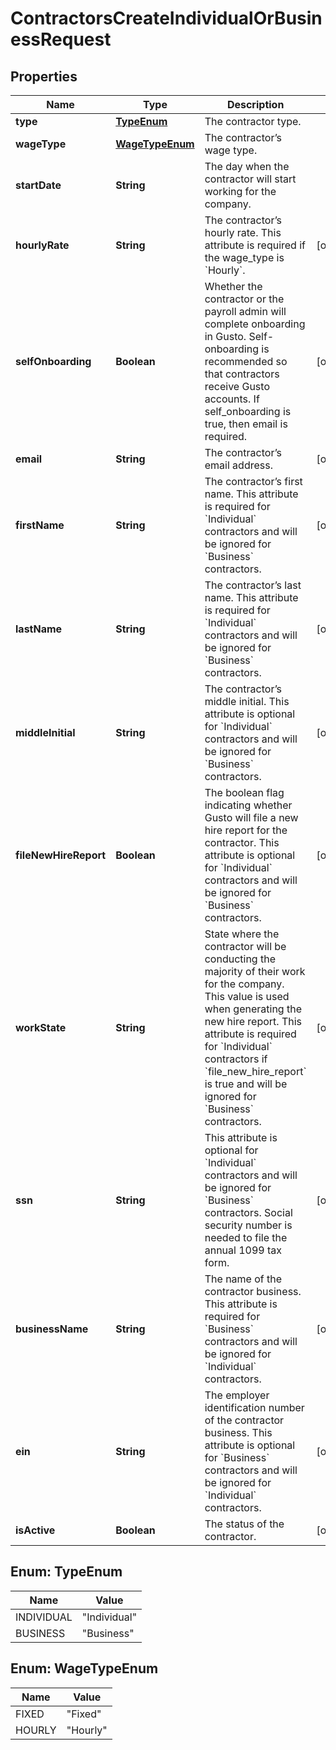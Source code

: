 

# ContractorsCreateIndividualOrBusinessRequest


## Properties

| Name | Type | Description | Notes |
|------------ | ------------- | ------------- | -------------|
|**type** | [**TypeEnum**](#TypeEnum) | The contractor type. |  |
|**wageType** | [**WageTypeEnum**](#WageTypeEnum) | The contractor’s wage type.  |  |
|**startDate** | **String** | The day when the contractor will start working for the company.  |  |
|**hourlyRate** | **String** | The contractor’s hourly rate. This attribute is required if the wage_type is &#x60;Hourly&#x60;. |  [optional] |
|**selfOnboarding** | **Boolean** | Whether the contractor or the payroll admin will complete onboarding in Gusto. Self-onboarding is recommended so that contractors receive Gusto accounts. If self_onboarding is true, then email is required. |  [optional] |
|**email** | **String** | The contractor’s email address. |  [optional] |
|**firstName** | **String** | The contractor’s first name. This attribute is required for &#x60;Individual&#x60; contractors and will be ignored for &#x60;Business&#x60; contractors. |  [optional] |
|**lastName** | **String** | The contractor’s last name. This attribute is required for &#x60;Individual&#x60; contractors and will be ignored for &#x60;Business&#x60; contractors. |  [optional] |
|**middleInitial** | **String** | The contractor’s middle initial. This attribute is optional for &#x60;Individual&#x60; contractors and will be ignored for &#x60;Business&#x60; contractors. |  [optional] |
|**fileNewHireReport** | **Boolean** | The boolean flag indicating whether Gusto will file a new hire report for the contractor. This attribute is optional for &#x60;Individual&#x60; contractors and will be ignored for &#x60;Business&#x60; contractors. |  [optional] |
|**workState** | **String** | State where the contractor will be conducting the majority of their work for the company. This value is used when generating the new hire report. This attribute is required for &#x60;Individual&#x60; contractors if &#x60;file_new_hire_report&#x60; is true and will be ignored for &#x60;Business&#x60; contractors. |  [optional] |
|**ssn** | **String** | This attribute is optional for &#x60;Individual&#x60; contractors and will be ignored for &#x60;Business&#x60; contractors. Social security number is needed to file the annual 1099 tax form. |  [optional] |
|**businessName** | **String** | The name of the contractor business. This attribute is required for &#x60;Business&#x60; contractors and will be ignored for &#x60;Individual&#x60; contractors. |  [optional] |
|**ein** | **String** | The employer identification number of the contractor business. This attribute is optional for &#x60;Business&#x60; contractors and will be ignored for &#x60;Individual&#x60; contractors. |  [optional] |
|**isActive** | **Boolean** | The status of the contractor. |  [optional] |



## Enum: TypeEnum

| Name | Value |
|---- | -----|
| INDIVIDUAL | &quot;Individual&quot; |
| BUSINESS | &quot;Business&quot; |



## Enum: WageTypeEnum

| Name | Value |
|---- | -----|
| FIXED | &quot;Fixed&quot; |
| HOURLY | &quot;Hourly&quot; |



